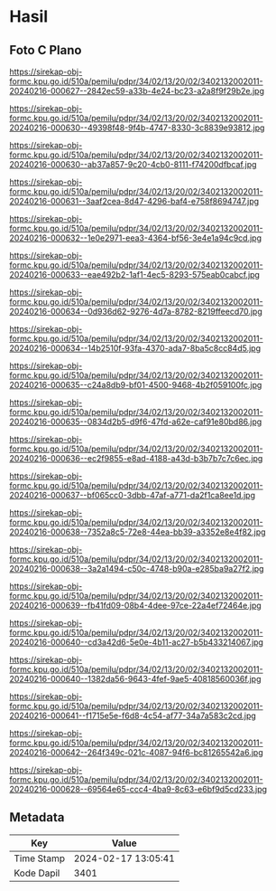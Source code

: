 # Hasil

## Foto C Plano

https://sirekap-obj-formc.kpu.go.id/510a/pemilu/pdpr/34/02/13/20/02/3402132002011-20240216-000627--2842ec59-a33b-4e24-bc23-a2a8f9f29b2e.jpg

https://sirekap-obj-formc.kpu.go.id/510a/pemilu/pdpr/34/02/13/20/02/3402132002011-20240216-000630--49398f48-9f4b-4747-8330-3c8839e93812.jpg

https://sirekap-obj-formc.kpu.go.id/510a/pemilu/pdpr/34/02/13/20/02/3402132002011-20240216-000630--ab37a857-9c20-4cb0-8111-f74200dfbcaf.jpg

https://sirekap-obj-formc.kpu.go.id/510a/pemilu/pdpr/34/02/13/20/02/3402132002011-20240216-000631--3aaf2cea-8d47-4296-baf4-e758f8694747.jpg

https://sirekap-obj-formc.kpu.go.id/510a/pemilu/pdpr/34/02/13/20/02/3402132002011-20240216-000632--1e0e2971-eea3-4364-bf56-3e4e1a94c9cd.jpg

https://sirekap-obj-formc.kpu.go.id/510a/pemilu/pdpr/34/02/13/20/02/3402132002011-20240216-000633--eae492b2-1af1-4ec5-8293-575eab0cabcf.jpg

https://sirekap-obj-formc.kpu.go.id/510a/pemilu/pdpr/34/02/13/20/02/3402132002011-20240216-000634--0d936d62-9276-4d7a-8782-8219ffeecd70.jpg

https://sirekap-obj-formc.kpu.go.id/510a/pemilu/pdpr/34/02/13/20/02/3402132002011-20240216-000634--14b2510f-93fa-4370-ada7-8ba5c8cc84d5.jpg

https://sirekap-obj-formc.kpu.go.id/510a/pemilu/pdpr/34/02/13/20/02/3402132002011-20240216-000635--c24a8db9-bf01-4500-9468-4b2f059100fc.jpg

https://sirekap-obj-formc.kpu.go.id/510a/pemilu/pdpr/34/02/13/20/02/3402132002011-20240216-000635--0834d2b5-d9f6-47fd-a62e-caf91e80bd86.jpg

https://sirekap-obj-formc.kpu.go.id/510a/pemilu/pdpr/34/02/13/20/02/3402132002011-20240216-000636--ec2f9855-e8ad-4188-a43d-b3b7b7c7c6ec.jpg

https://sirekap-obj-formc.kpu.go.id/510a/pemilu/pdpr/34/02/13/20/02/3402132002011-20240216-000637--bf065cc0-3dbb-47af-a771-da2f1ca8ee1d.jpg

https://sirekap-obj-formc.kpu.go.id/510a/pemilu/pdpr/34/02/13/20/02/3402132002011-20240216-000638--7352a8c5-72e8-44ea-bb39-a3352e8e4f82.jpg

https://sirekap-obj-formc.kpu.go.id/510a/pemilu/pdpr/34/02/13/20/02/3402132002011-20240216-000638--3a2a1494-c50c-4748-b90a-e285ba9a27f2.jpg

https://sirekap-obj-formc.kpu.go.id/510a/pemilu/pdpr/34/02/13/20/02/3402132002011-20240216-000639--fb41fd09-08b4-4dee-97ce-22a4ef72464e.jpg

https://sirekap-obj-formc.kpu.go.id/510a/pemilu/pdpr/34/02/13/20/02/3402132002011-20240216-000640--cd3a42d6-5e0e-4b11-ac27-b5b433214067.jpg

https://sirekap-obj-formc.kpu.go.id/510a/pemilu/pdpr/34/02/13/20/02/3402132002011-20240216-000640--1382da56-9643-4fef-9ae5-40818560036f.jpg

https://sirekap-obj-formc.kpu.go.id/510a/pemilu/pdpr/34/02/13/20/02/3402132002011-20240216-000641--f1715e5e-f6d8-4c54-af77-34a7a583c2cd.jpg

https://sirekap-obj-formc.kpu.go.id/510a/pemilu/pdpr/34/02/13/20/02/3402132002011-20240216-000642--264f349c-021c-4087-94f6-bc81265542a6.jpg

https://sirekap-obj-formc.kpu.go.id/510a/pemilu/pdpr/34/02/13/20/02/3402132002011-20240216-000628--69564e65-ccc4-4ba9-8c63-e6bf9d5cd233.jpg


## Metadata

| Key        | Value               |
| ---------- | ------------------- |
| Time Stamp | 2024-02-17 13:05:41 |
| Kode Dapil | 3401                |



